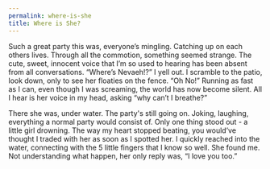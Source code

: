 ```yaml
---
permalink: where-is-she
title: Where is She?
---
```


Such a great party this was, everyone’s mingling. Catching up on each others lives. Through all the commotion, something seemed strange. The cute, sweet, innocent voice that I’m so used to hearing has been absent from all conversations. “Where’s Nevaeh!?” I yell out. I scramble to the patio, look down, only to see her floaties on the fence. “Oh No!” Running as fast as I can, even though I was screaming, the world has now become silent. All I hear is her voice in my head, asking “why can’t I breathe?”

There she was, under water. The party's still going on. Joking, laughing, everything a normal party would consist of. Only one thing stood out - a little girl drowning. The way my heart stopped beating, you would’ve thought I traded with her as soon as I spotted her. I quickly reached into the water, connecting with the 5 little fingers that I know so well. She found me. Not understanding what happen, her only reply was, “I love you too.”
